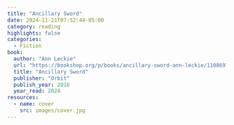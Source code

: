 ```yaml
---
title: "Ancillary Sword"
date: 2024-11-21T07:52:44-05:00
category: reading
highlights: false
categories:
  - Fiction
book:
  author: "Ann Leckie"
  url: "https://bookshop.org/p/books/ancillary-sword-ann-leckie/110869?ean=9780316565196"
  title: "Ancillary Sword"
  publisher: "Orbit"
  publish_year: 2016
  year_read: 2024
resources:
  - name: cover
    src: images/cover.jpg
---
```



